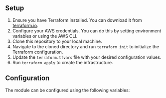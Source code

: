 ## Setup

1. Ensure you have Terraform installed. You can download it from [terraform.io](https://www.terraform.io/downloads.html).
2. Configure your AWS credentials. You can do this by setting environment variables or using the AWS CLI.
3. Clone this repository to your local machine.
4. Navigate to the cloned directory and run `terraform init` to initialize the Terraform configuration.
5. Update the `terraform.tfvars` file with your desired configuration values.
6. Run `terraform apply` to create the infrastructure.

## Configuration

The module can be configured using the following variables:

